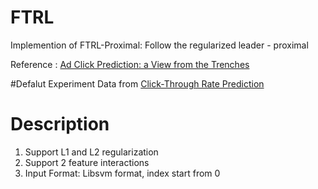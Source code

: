 # FTRLImplemention of FTRL-Proximal: Follow the regularized leader - proximal Reference : [Ad Click Prediction: a View from the Trenches](https://www.eecs.tufts.edu/~dsculley/papers/ad-click-prediction.pdf)#Defalut ExperimentData from [Click-Through Rate Prediction](https://www.kaggle.com/c/avazu-ctr-prediction)# Description1. Support L1 and L2 regularization2. Support 2 feature interactions3. Input Format: Libsvm format, index start from 0